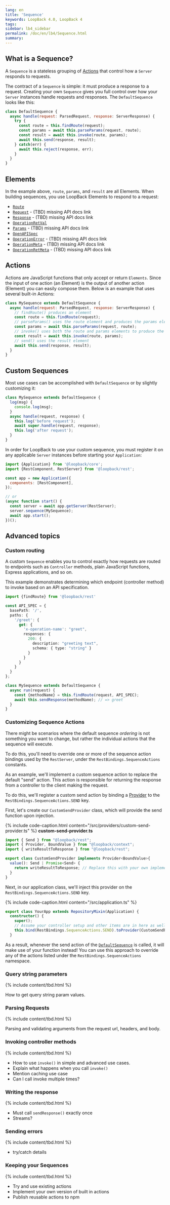 ```yaml
---
lang: en
title: 'Sequence'
keywords: LoopBack 4.0, LoopBack 4
tags:
sidebar: lb4_sidebar
permalink: /doc/en/lb4/Sequence.html
summary:
---
```


## What is a Sequence?

A `Sequence` is a stateless grouping of [Actions](#actions) that control how a
`Server` responds to requests.

The contract of a `Sequence` is simple: it must produce a response to a request.
Creating your own `Sequence` gives you full control over how your `Server`
instances handle requests and responses. The `DefaultSequence` looks like this:

<!--
  FIXME(kev): Should we be copying this logic into the docs directly?
  What if this code changes?
-->
```js
class DefaultSequence {
  async handle(request: ParsedRequest, response: ServerResponse) {
    try {
      const route = this.findRoute(request);
      const params = await this.parseParams(request, route);
      const result = await this.invoke(route, params);
      await this.send(response, result);
    } catch(err) {
      await this.reject(response, err);
    }
  }
}
```

## Elements

In the example above, `route`, `params`, and `result` are all Elements. When building sequences, you use LoopBack Elements to respond to a request:

- [`Route`](http://apidocs.loopback.io/@loopback%2frest/#Route)
- [`Request`](http://apidocs.strongloop.com/loopback-next/)  - (TBD) missing API docs link
- [`Response`](http://apidocs.strongloop.com/loopback-next/) - (TBD) missing API docs link
- [`OperationRetVal`](http://apidocs.loopback.io/@loopback%2frest/#OperationRetval)
- [`Params`](http://apidocs.strongloop.com/loopback-next/) - (TBD) missing API docs link
- [`OpenAPISpec`](http://apidocs.loopback.io/@loopback%2fopenapi-spec/)
- [`OperationError`](http://apidocs.strongloop.com/loopback-next/OperationError) - (TBD) missing API docs link
- [`OperationMeta`](http://apidocs.strongloop.com/loopback-next/OperationMeta) - (TBD) missing API docs link
- [`OperationRetMeta`](http://apidocs.strongloop.com/loopback-next/OperationRetMeta) - (TBD) missing API docs link

## Actions

Actions are JavaScript functions that only accept or return `Elements`. Since the input of one action (an Element) is the output of another action (Element) you can easily compose them. Below is an example that uses several built-in Actions:

```js
class MySequence extends DefaultSequence {
  async handle(request: ParsedRequest, response: ServerResponse) {
    // findRoute() produces an element
    const route = this.findRoute(request);
    // parseParams() uses the route element and produces the params element
    const params = await this.parseParams(request, route);
    // invoke() uses both the route and params elements to produce the result (OperationRetVal) element
    const result = await this.invoke(route, params);
    // send() uses the result element
    await this.send(response, result);
  }
}
```

## Custom Sequences

Most use cases can be accomplished with `DefaultSequence` or by slightly customizing it:

```js
class MySequence extends DefaultSequence {
  log(msg) {
    console.log(msg);
  }
  async handle(request, response) {
    this.log('before request');
    await super.handle(request, response);
    this.log('after request');
  }
}
```

In order for LoopBack to use your custom sequence, you must register it on any
applicable `Server` instances before starting your `Application`:

```js
import {Application} from '@loopback/core';
import {RestComponent, RestServer} from '@loopback/rest';

const app = new Application({
  components: [RestComponent],
});

// or
(async function start() {
  const server = await app.getServer(RestServer);
  server.sequence(MySequence);
  await app.start();
})();
```

## Advanced topics

### Custom routing

A custom `Sequence` enables you to control exactly how requests are routed to endpoints such as `Controller` methods, plain JavaScript functions, Express applications, and so on.

This example demonstrates determining which endpoint (controller method) to invoke based on an API specification.

```ts
import {findRoute} from '@loopback/rest'

const API_SPEC = {
  basePath: '/',
  paths: {
    '/greet': {
      get: {
        'x-operation-name': "greet",
        responses: {
          200: {
            description: "greeting text",
            schema: { type: "string" }
          }
        }
      }
    }
  }
};

class MySequence extends DefaultSequence {
  async run(request) {
    const {methodName} = this.findRoute(request, API_SPEC);
    await this.sendResponse(methodName); // => greet
  }
}
```

### Customizing Sequence Actions

There might be scenarios where the default sequence _ordering_ is not something
you want to change, but rather the individual actions that the sequence will
execute.

To do this, you'll need to override one or more of the sequence action bindings
used by the `RestServer`, under the `RestBindings.SequenceActions` constants.

As an example, we'll implement a custom sequence action to replace the default
"send" action. This action is responsible for returning the response from a
controller to the client making the request.

To do this, we'll register a custom send action by binding a
[Provider](http://apidocs.strongloop.com/@loopback%2fcontext/#Provider) to the
`RestBindings.SequenceActions.SEND` key.

First, let's create our `CustomSendProvider` class, which will provide the
send function upon injection.

{% include code-caption.html content="/src/providers/custom-send-provider.ts" %}
**custom-send-provider.ts**
```ts
import { Send } from "@loopback/rest";
import { Provider, BoundValue } from "@loopback/context";
import { writeResultToResponse } from "@loopback/rest";

export class CustomSendProvider implements Provider<BoundValue>{
  value(): Send | Promise<Send> {
    return writeResultToResponse; // Replace this with your own implementation.
  }
}
```

Next, in our application class, we'll inject this provider on the
`RestBindings.SequenceActions.SEND` key.

{% include code-caption.html content="/src/application.ts" %}
```ts
export class YourApp extends RepositoryMixin(Application) {
  constructor() {
    super();
    // Assume your controller setup and other items are in here as well.
    this.bind(RestBindings.SequenceActions.SEND).toProvider(CustomSendProvider);
  }
```

As a result, whenever the send action of the
[`DefaultSequence`](http://apidocs.strongloop.com/@loopback%2frest/#DefaultSequence)
is called, it will make use of your function instead! You can use this approach
to override any of the actions listed under the `RestBindings.SequenceActions`
namespace.

### Query string parameters

{% include content/tbd.html %}

How to get query string param values.

### Parsing Requests

{% include content/tbd.html %}

Parsing and validating arguments from the request url, headers, and body.

### Invoking controller methods

{% include content/tbd.html %}

 - How to use `invoke()` in simple and advanced use cases.
 - Explain what happens when you call `invoke()`
 - Mention caching use case
 - Can I call invoke multiple times?

### Writing the response

{% include content/tbd.html %}

 - Must call `sendResponse()` exactly once
 - Streams?

### Sending errors

{% include content/tbd.html %}

 - try/catch details

### Keeping your Sequences

{% include content/tbd.html %}

 - Try and use existing actions
 - Implement your own version of built in actions
 - Publish reusable actions to npm

